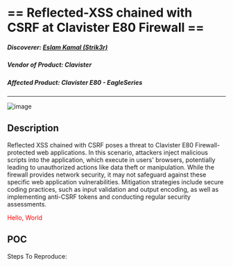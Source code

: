 # == Reflected-XSS chained with CSRF at Clavister E80 Firewall ==
##### Discoverer: [Eslam Kamal (Strik3r)](https://www.linkedin.com/in/eslam-kamal/)
##### Vendor of Product: Clavister
##### Affected Product: Clavister E80 - EagleSeries
-----------------------------------
![image](https://github.com/strik3r0x1/Vulns/assets/94288990/338e9f93-aff1-426f-818e-f9c7bd32e394)

## Description
Reflected XSS chained with CSRF poses a threat to Clavister E80 Firewall-protected web applications. In this scenario, attackers inject malicious scripts into the application, which execute in users' browsers, potentially leading to unauthorized actions like data theft or manipulation. While the firewall provides network security, it may not safeguard against these specific web application vulnerabilities. Mitigation strategies include secure coding practices, such as input validation and output encoding, as well as implementing anti-CSRF tokens and conducting regular security assessments.

<font color="red">Hello, World</font>

## POC
Steps To Reproduce:
